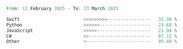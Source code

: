<!--START_SECTION:Languages-->

```rust
From: 12 February 2025 - To: 23 March 2025

Swift                        >>>>>>>>>----------------   35.38 %
Python                       >>>>>>-------------------   23.68 %
JavaScript                   >>>>>--------------------   21.94 %
C#                           >>-----------------------   07.15 %
Other                        >------------------------   05.49 %
```

<!--END_SECTION:Languages-->
